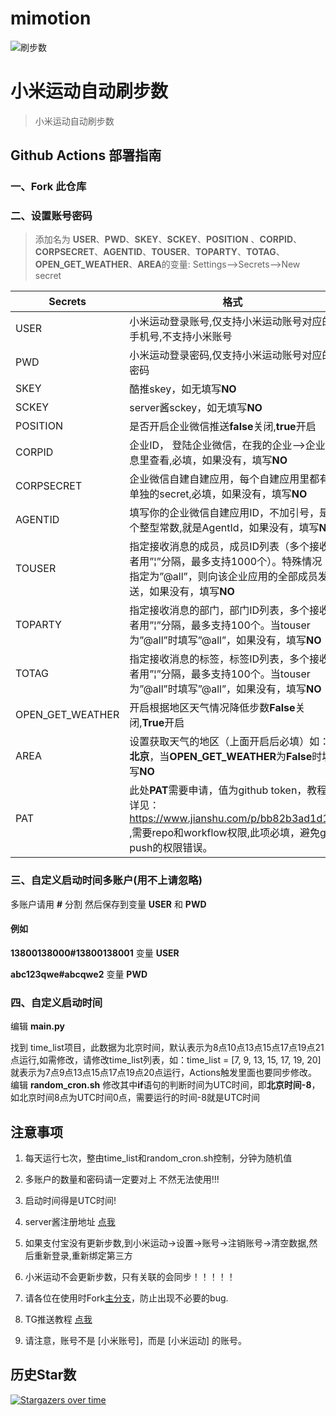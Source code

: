 # mimotion
![ 刷步数](https://github.com/xunichanghuan/mimotion/actions/workflows/run.yml/badge.svg)

# 小米运动自动刷步数

> 小米运动自动刷步数

## Github Actions 部署指南

### 一、Fork 此仓库

### 二、设置账号密码
> 添加名为  **USER**、**PWD**、**SKEY**、**SCKEY**、**POSITION** 、**CORPID**、**CORPSECRET**、**AGENTID**、**TOUSER**、**TOPARTY**、**TOTAG**、**OPEN_GET_WEATHER**、**AREA**的变量: Settings-->Secrets-->New secret  

| Secrets |  格式  |
| -------- | ----- |
| USER |   小米运动登录账号,仅支持小米运动账号对应的手机号,不支持小米账号|
| PWD |   小米运动登录密码,仅支持小米运动账号对应的密码|
| SKEY |   酷推skey，如无填写**NO**|
| SCKEY |   server酱sckey，如无填写**NO**|
| POSITION |   是否开启企业微信推送**false**关闭,**true**开启|
| CORPID |   企业ID， 登陆企业微信，在我的企业-->企业信息里查看,必填，如果没有，填写**NO**|
| CORPSECRET |   企业微信自建自建应用，每个自建应用里都有单独的secret,必填，如果没有，填写**NO**|
| AGENTID |   填写你的企业微信自建应用ID，不加引号，是个整型常数,就是AgentId，如果没有，填写**NO**|
| TOUSER |   指定接收消息的成员，成员ID列表（多个接收者用”&#166;”分隔，最多支持1000个）。特殊情况：指定为”@all”，则向该企业应用的全部成员发送，如果没有，填写**NO**|
| TOPARTY |   指定接收消息的部门，部门ID列表，多个接收者用”&#166;”分隔，最多支持100个。当touser为”@all”时填写”@all”，如果没有，填写**NO**|
| TOTAG |   指定接收消息的标签，标签ID列表，多个接收者用”&#166;”分隔，最多支持100个。当touser为”@all”时填写”@all”，如果没有，填写**NO**|
| OPEN_GET_WEATHER |   开启根据地区天气情况降低步数**False**关闭,**True**开启|
| AREA |   设置获取天气的地区（上面开启后必填）如：**北京**，当**OPEN_GET_WEATHER**为**False**时填写**NO**|
| PAT |   此处**PAT**需要申请，值为github token，教程详见：https://www.jianshu.com/p/bb82b3ad1d11 ,需要repo和workflow权限,此项必填，避免git push的权限错误。 |

### 三、自定义启动时间多账户(用不上请忽略)

多账户请用 **#** 分割 然后保存到变量 **USER** 和 **PWD**

#### 例如

**13800138000#13800138001** 变量 **USER**

**abc123qwe#abcqwe2** 变量 **PWD**

### 四、自定义启动时间

编辑 **main.py**

找到 time_list项目，此数据为北京时间，默认表示为8点10点13点15点17点19点21点运行,如需修改，请修改time_list列表，如：time_list = [7, 9, 13, 15, 17, 19, 20]就表示为7点9点13点15点17点19点20点运行，Actions触发里面也要同步修改。
编辑 **random_cron.sh**
修改其中**if**语句的判断时间为UTC时间，即**北京时间-8**，如北京时间8点为UTC时间0点，需要运行的时间-8就是UTC时间



## 注意事项

1. 每天运行七次，整由time_list和random_cron.sh控制，分钟为随机值

2. 多账户的数量和密码请一定要对上 不然无法使用!!!

3. 启动时间得是UTC时间!

4. server酱注册地址 [点我](https://sct.ftqq.com/)

5. 如果支付宝没有更新步数,到小米运动->设置->账号->注销账号->清空数据,然后重新登录,重新绑定第三方

6. 小米运动不会更新步数，只有关联的会同步！！！！！

7. 请各位在使用时Fork[主分支](https://github.com/xunichanghuan/mimotion/)，防止出现不必要的bug.

8. TG推送教程 [点我](./TG_PUSH.md)

9. 请注意，账号不是 [小米账号]，而是 [小米运动] 的账号。

## 历史Star数

[![Stargazers over time](https://starchart.cc/xunichanghuan/mimotion.svg)](https://starchart.cc/xunichanghuan/mimotion)
